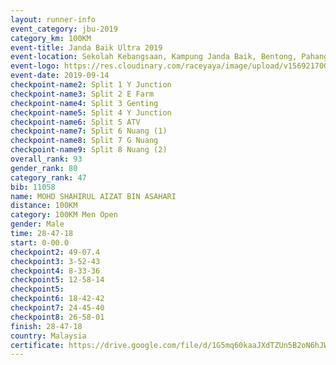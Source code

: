 ```yaml
---
layout: runner-info 
event_category: jbu-2019 
category_km: 100KM 
event-title: Janda Baik Ultra 2019
event-location: Sekolah Kebangsaan, Kampung Janda Baik, Bentong, Pahang, Malaysia 
event-logo: https://res.cloudinary.com/raceyaya/image/upload/v1569217009/logo/janda-baik_vch1pc.jpg 
event-date: 2019-09-14 
checkpoint-name2: Split 1 Y Junction 
checkpoint-name3: Split 2 E Farm 
checkpoint-name4: Split 3 Genting 
checkpoint-name5: Split 4 Y Junction 
checkpoint-name6: Split 5 ATV 
checkpoint-name7: Split 6 Nuang (1) 
checkpoint-name8: Split 7 G Nuang 
checkpoint-name9: Split 8 Nuang (2) 
overall_rank: 93
gender_rank: 80
category_rank: 47
bib: 11058
name: MOHD SHAHIRUL AIZAT BIN ASAHARI
distance: 100KM
category: 100KM Men Open
gender: Male
time: 28-47-18
start: 0-00.0
checkpoint2: 49-07.4
checkpoint3: 3-52-43
checkpoint4: 8-33-36
checkpoint5: 12-58-14
checkpoint5: 
checkpoint6: 18-42-42
checkpoint7: 24-45-40
checkpoint8: 26-58-01
finish: 28-47-18
country: Malaysia
certificate: https://drive.google.com/file/d/1G5mq60kaaJXdTZUn5B2oN6hJWdPXI0rj/view?usp=sharing
---
```

